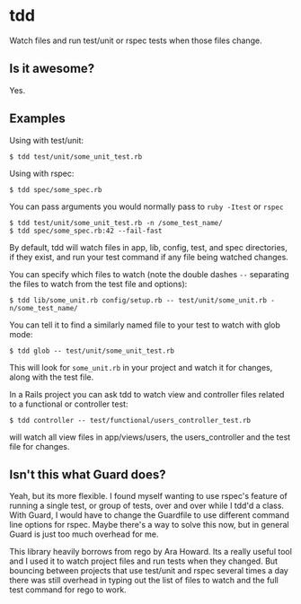 tdd
===  

Watch files and run test/unit or rspec tests when those files change.

Is it awesome?
--------------
Yes.


Examples
--------

Using with test/unit:

    $ tdd test/unit/some_unit_test.rb

Using with rspec:

    $ tdd spec/some_spec.rb

You can pass arguments you would normally pass to `ruby -Itest` or `rspec`
  
    $ tdd test/unit/some_unit_test.rb -n /some_test_name/
    $ tdd spec/some_spec.rb:42 --fail-fast

By default, tdd will watch files in app, lib, config, test, and spec
directories, if they exist, and run your test command if any file being
watched changes.

You can specify which files to watch (note the double dashes `--`
separating the files to watch from the test file and options):

    $ tdd lib/some_unit.rb config/setup.rb -- test/unit/some_unit.rb -n/some_test_name/

You can tell it to find a similarly named file to your test to watch
with glob mode:

    $ tdd glob -- test/unit/some_unit_test.rb

This will look for `some_unit.rb` in your project and watch it for changes,
along with the test file.

In a Rails project you can ask tdd to watch view and controller files
related to a functional or controller test:

    $ tdd controller -- test/functional/users_controller_test.rb

will watch all view files in app/views/users, the users_controller and the
test file for changes.

Isn't this what Guard does?
---------------------------
Yeah, but its more flexible. I found myself wanting to use rspec's
feature of running a single test, or group of tests, over and over while
I tdd'd a class. With Guard, I would have to change the Guardfile to
use different command line options for rspec. Maybe there's a way to
solve this now, but in general Guard is just too much overhead for me.

This library heavily borrows from rego by Ara Howard. Its a really
useful tool and I used it to watch project files and run tests when they
changed. But bouncing between projects that use test/unit and
rspec several times a day there was still overhead in typing out the
list of files to watch and the full test command for rego to work.

